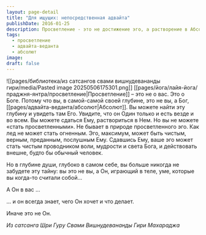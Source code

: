 ```yaml
---
layout: page-detail
title: "Для ищущих: непосредственная адвайта"
publishDate: 2016-01-25
description: Просветление - это не достижение эго, а растворение в Абсолюте. Истинная глубина «я» - это Бог, который проявляется через человека. Эго не может стать просветлённым, но может стать чистым проводником божественной воли. Просветление - это полная сдача и осознание, что в глубине души действует только Он.
tags:
  - просветление
  - адвайта-веданта
  - абсолют
image: 
draft: false
---
```

![[pages/библиотека/из сатсангов свами вишнудевананды гири/media/Pasted image 20250506175301.png]]
[[pages/йога/лайя-йога/праджня-янтра/просветление|Просветление]] – это не о вас. Это о Боге. Потому что вы, в самой-самой своей глубине, это не вы, а Бог, [[pages/адвайта-веданта/абсолют|Абсолют]]. Вы можете найти эту глубину и увидеть там Его. Увидите, что он Один только и есть везде и во всем. Вы можете сдаться Ему, раствориться в Нем. Но вы не можете «стать просветленными». Не бывает в природе просветленного эго. Как лед не может стать огненным. Эго, максимум, может быть чистым, верным, преданным, послушным Ему. Сдавшись Ему, ваше эго может стать чистым проводником воли, мудрости и света Бога, и действовать внешне, будто бы обычный человек.

Но в глубине души, глубоко в самом себе, вы больше никогда не забудете эту тайну: вы это не вы, а Он, играющий в теле, уме, которые вы когда-то считали собой...

А Он в вас ... 

... и он всегда знает, чего Он хочет и что делает.

Иначе это не Он.

*Из сатсанга Шри Гуру Свами Вишнудевананды Гири Махараджа*

